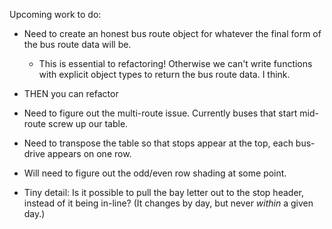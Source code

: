 Upcoming work to do:
- Need to create an honest bus route object for whatever the final form of the bus route data will be. 
    - This is essential to refactoring! Otherwise we can't write functions with explicit object types to return the bus route data.
      I think. 
- THEN you can refactor

- Need to figure out the multi-route issue. Currently buses that start mid-route screw up our table.
- Need to transpose the table so that stops appear at the top, each bus-drive appears on one row.
- Will need to figure out the odd/even row shading at some point.
- Tiny detail: Is it possible to pull the bay letter out to the stop header, instead of it being in-line? (It changes by day, but never *within* a given day.)